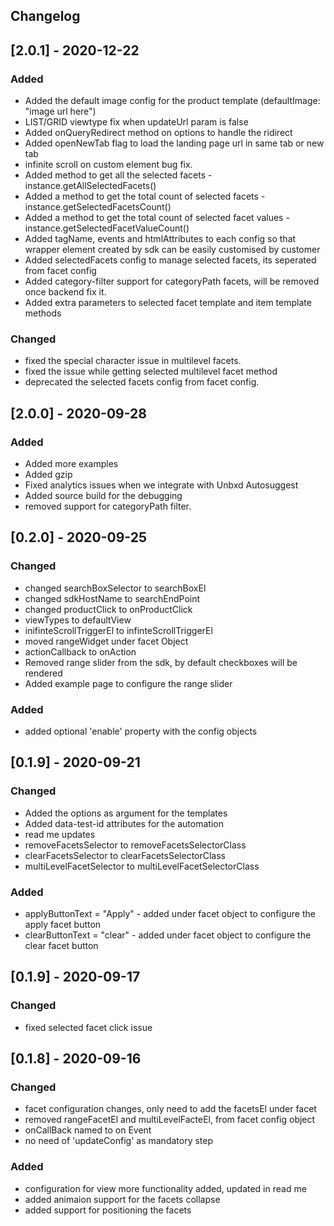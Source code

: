 ## Changelog


## [2.0.1] - 2020-12-22

### Added
- Added the default image config for the product template (defaultImage: "image url here")
- LIST/GRID viewtype fix when updateUrl param is false
- Added onQueryRedirect method on options to handle the ridirect
- Added openNewTab flag to load the landing page url in same tab or new tab
- infinite scroll on custom element bug fix.
- Added method to get all the selected facets - instance.getAllSelectedFacets()
- Added a method to get the total count of selected facets - instance.getSelectedFacetsCount()
- Added a method to get the total count of selected facet values - instance.getSelectedFacetValueCount()
- Added tagName, events and htmlAttributes to each config so that wrapper element created by sdk can be easily customised by customer
- Added selectedFacets config to manage selected facets, its seperated from facet config
- Added category-filter support for categoryPath facets, will be removed once backend fix it.
- Added extra parameters to selected facet template and item template methods

### Changed
- fixed the special character issue in multilevel facets.
- fixed the issue while getting selected multilevel facet method
- deprecated the selected facets config from facet config.

## [2.0.0] - 2020-09-28

### Added
- Added more examples
- Added gzip
- Fixed analytics issues when we integrate with Unbxd Autosuggest
- Added source build for the debugging
- removed support for categoryPath filter.


## [0.2.0] - 2020-09-25

### Changed
- changed searchBoxSelector to searchBoxEl
- changed sdkHostName to searchEndPoint
- changed productClick to onProductClick
- viewTypes to defaultView 
- inifinteScrollTriggerEl to infinteScrollTriggerEl
- moved rangeWidget under facet Object
- actionCallback to onAction
- Removed range slider from the sdk, by default checkboxes will be rendered
- Added example page to configure the range slider


### Added
- added optional 'enable' property with the config objects


## [0.1.9] - 2020-09-21

### Changed
- Added the options as argument for the templates
- Added data-test-id attributes for the automation
- read me updates
- removeFacetsSelector to removeFacetsSelectorClass
- clearFacetsSelector to clearFacetsSelectorClass
- multiLevelFacetSelector to multiLevelFacetSelectorClass

### Added
- applyButtonText = "Apply" - added under facet object to configure the apply facet button
- clearButtonText = "clear" - added under facet object to configure the clear facet button


## [0.1.9] - 2020-09-17

### Changed
- fixed selected facet click issue 

## [0.1.8] - 2020-09-16

### Changed
- facet configuration changes, only need to add the facetsEl under facet
- removed rangeFacetEl and multiLevelFacteEl, from facet config object
- onCallBack named to on Event
- no need of 'updateConfig' as mandatory step


### Added
- configuration for view more functionality added, updated in read me
- added animaion support for the facets collapse
- added support for positioning the facets
